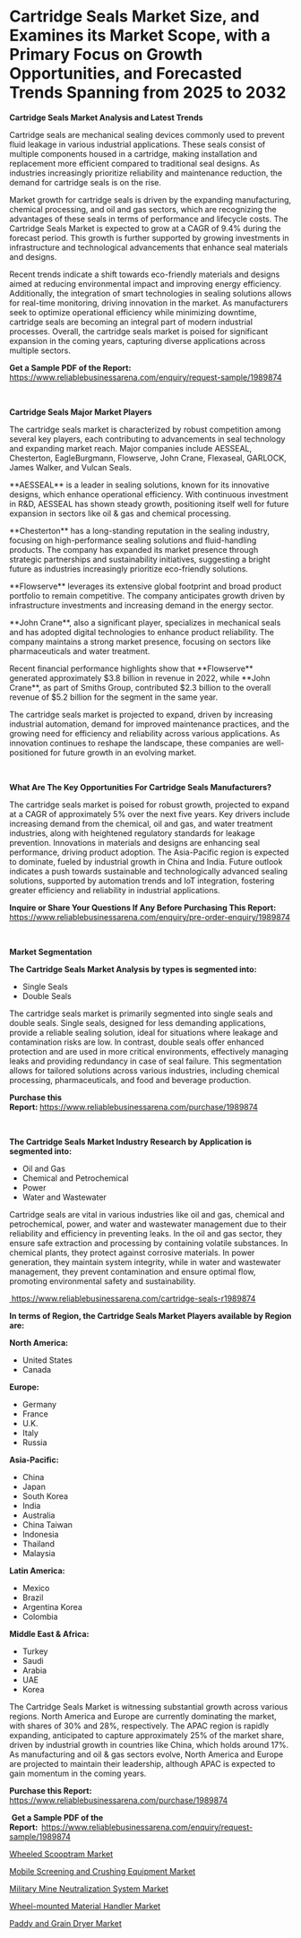 <p><h1>Cartridge Seals Market Size, and Examines its Market Scope, with a Primary Focus on Growth Opportunities, and Forecasted Trends Spanning from 2025 to 2032</h1></p><p><strong>Cartridge Seals Market Analysis and Latest Trends</strong></p>
<p><p>Cartridge seals are mechanical sealing devices commonly used to prevent fluid leakage in various industrial applications. These seals consist of multiple components housed in a cartridge, making installation and replacement more efficient compared to traditional seal designs. As industries increasingly prioritize reliability and maintenance reduction, the demand for cartridge seals is on the rise.</p><p>Market growth for cartridge seals is driven by the expanding manufacturing, chemical processing, and oil and gas sectors, which are recognizing the advantages of these seals in terms of performance and lifecycle costs. The Cartridge Seals Market is expected to grow at a CAGR of 9.4% during the forecast period. This growth is further supported by growing investments in infrastructure and technological advancements that enhance seal materials and designs.</p><p>Recent trends indicate a shift towards eco-friendly materials and designs aimed at reducing environmental impact and improving energy efficiency. Additionally, the integration of smart technologies in sealing solutions allows for real-time monitoring, driving innovation in the market. As manufacturers seek to optimize operational efficiency while minimizing downtime, cartridge seals are becoming an integral part of modern industrial processes. Overall, the cartridge seals market is poised for significant expansion in the coming years, capturing diverse applications across multiple sectors.</p></p>
<p><strong>Get a Sample PDF of the Report:&nbsp;</strong> <a href="https://www.reliablebusinessarena.com/enquiry/request-sample/1989874?utm_campaign=1871&utm_medium=2&utm_source=Github&utm_content=ia&utm_term=28022025&utm_id=cartridge-seals">https://www.reliablebusinessarena.com/enquiry/request-sample/1989874</a></p>
<p>&nbsp;</p>
<p><strong>Cartridge Seals Major Market Players</strong></p>
<p><p>The cartridge seals market is characterized by robust competition among several key players, each contributing to advancements in seal technology and expanding market reach. Major companies include AESSEAL, Chesterton, EagleBurgmann, Flowserve, John Crane, Flexaseal, GARLOCK, James Walker, and Vulcan Seals.</p><p>**AESSEAL** is a leader in sealing solutions, known for its innovative designs, which enhance operational efficiency. With continuous investment in R&D, AESSEAL has shown steady growth, positioning itself well for future expansion in sectors like oil & gas and chemical processing.</p><p>**Chesterton** has a long-standing reputation in the sealing industry, focusing on high-performance sealing solutions and fluid-handling products. The company has expanded its market presence through strategic partnerships and sustainability initiatives, suggesting a bright future as industries increasingly prioritize eco-friendly solutions.</p><p>**Flowserve** leverages its extensive global footprint and broad product portfolio to remain competitive. The company anticipates growth driven by infrastructure investments and increasing demand in the energy sector. </p><p>**John Crane**, also a significant player, specializes in mechanical seals and has adopted digital technologies to enhance product reliability. The company maintains a strong market presence, focusing on sectors like pharmaceuticals and water treatment.</p><p>Recent financial performance highlights show that **Flowserve** generated approximately $3.8 billion in revenue in 2022, while **John Crane**, as part of Smiths Group, contributed $2.3 billion to the overall revenue of $5.2 billion for the segment in the same year. </p><p>The cartridge seals market is projected to expand, driven by increasing industrial automation, demand for improved maintenance practices, and the growing need for efficiency and reliability across various applications. As innovation continues to reshape the landscape, these companies are well-positioned for future growth in an evolving market.</p></p>
<p>&nbsp;</p>
<p><strong>What Are The Key Opportunities For Cartridge Seals Manufacturers?</strong></p>
<p><p>The cartridge seals market is poised for robust growth, projected to expand at a CAGR of approximately 5% over the next five years. Key drivers include increasing demand from the chemical, oil and gas, and water treatment industries, along with heightened regulatory standards for leakage prevention. Innovations in materials and designs are enhancing seal performance, driving product adoption. The Asia-Pacific region is expected to dominate, fueled by industrial growth in China and India. Future outlook indicates a push towards sustainable and technologically advanced sealing solutions, supported by automation trends and IoT integration, fostering greater efficiency and reliability in industrial applications.</p></p>
<p><strong>Inquire or Share Your Questions If Any Before Purchasing This Report:</strong> <a href="https://www.reliablebusinessarena.com/enquiry/pre-order-enquiry/1989874?utm_campaign=1871&utm_medium=2&utm_source=Github&utm_content=ia&utm_term=28022025&utm_id=cartridge-seals">https://www.reliablebusinessarena.com/enquiry/pre-order-enquiry/1989874</a></p>
<p>&nbsp;</p>
<p><strong>Market Segmentation</strong></p>
<p><strong>The Cartridge Seals Market Analysis by types is segmented into:</strong></p>
<p><ul><li>Single Seals</li><li>Double Seals</li></ul></p>
<p><p>The cartridge seals market is primarily segmented into single seals and double seals. Single seals, designed for less demanding applications, provide a reliable sealing solution, ideal for situations where leakage and contamination risks are low. In contrast, double seals offer enhanced protection and are used in more critical environments, effectively managing leaks and providing redundancy in case of seal failure. This segmentation allows for tailored solutions across various industries, including chemical processing, pharmaceuticals, and food and beverage production.</p></p>
<p><strong>Purchase this Report:&nbsp;</strong><a href="https://www.reliablebusinessarena.com/purchase/1989874?utm_campaign=1871&utm_medium=2&utm_source=Github&utm_content=ia&utm_term=28022025&utm_id=cartridge-seals">https://www.reliablebusinessarena.com/purchase/1989874</a></p>
<p>&nbsp;</p>
<p><strong>The Cartridge Seals Market Industry Research by Application is segmented into:</strong></p>
<p><ul><li>Oil and Gas</li><li>Chemical and Petrochemical</li><li>Power</li><li>Water and Wastewater</li></ul></p>
<p><p>Cartridge seals are vital in various industries like oil and gas, chemical and petrochemical, power, and water and wastewater management due to their reliability and efficiency in preventing leaks. In the oil and gas sector, they ensure safe extraction and processing by containing volatile substances. In chemical plants, they protect against corrosive materials. In power generation, they maintain system integrity, while in water and wastewater management, they prevent contamination and ensure optimal flow, promoting environmental safety and sustainability.</p></p>
<p><a href="https://www.reliablebusinessarena.com/cartridge-seals-r1989874?utm_campaign=1871&utm_medium=2&utm_source=Github&utm_content=ia&utm_term=28022025&utm_id=cartridge-seals">&nbsp;https://www.reliablebusinessarena.com/cartridge-seals-r1989874</a></p>
<p><strong>In terms of Region, the Cartridge Seals Market Players available by Region are:</strong></p>
<p>
    <p> <strong> North America: </strong>
        <ul>
            <li>United States</li>
            <li>Canada</li>
        </ul>
        </p> 
    <p> <strong> Europe: </strong>
        <ul>
            <li>Germany</li>
            <li>France</li>
            <li>U.K.</li>
            <li>Italy</li>
            <li>Russia</li>
        </ul>
        </p> 
    <p> <strong> Asia-Pacific: </strong>
        <ul>
            <li>China</li>
            <li>Japan</li>
            <li>South Korea</li>
            <li>India</li>
            <li>Australia</li>
            <li>China Taiwan</li>
            <li>Indonesia</li>
            <li>Thailand</li>
            <li>Malaysia</li>
        </ul>
        </p> 
    <p> <strong> Latin America: </strong>
        <ul>
            <li>Mexico</li>
            <li>Brazil</li>
            <li>Argentina Korea</li>
            <li>Colombia</li>
        </ul>
        </p> 
    <p> <strong> Middle East & Africa: </strong>
        <ul>
            <li>Turkey</li>
            <li>Saudi</li>
            <li>Arabia</li>
            <li>UAE</li>
            <li>Korea</li>
        </ul>
    </p>
    </p>
<p><p>The Cartridge Seals Market is witnessing substantial growth across various regions. North America and Europe are currently dominating the market, with shares of 30% and 28%, respectively. The APAC region is rapidly expanding, anticipated to capture approximately 25% of the market share, driven by industrial growth in countries like China, which holds around 17%. As manufacturing and oil & gas sectors evolve, North America and Europe are projected to maintain their leadership, although APAC is expected to gain momentum in the coming years.</p></p>
<p><strong>Purchase this Report: </strong><a href="https://www.reliablebusinessarena.com/purchase/1989874?utm_campaign=1871&utm_medium=2&utm_source=Github&utm_content=ia&utm_term=28022025&utm_id=cartridge-seals">https://www.reliablebusinessarena.com/purchase/1989874</a></p>
<p>&nbsp;<strong>Get a Sample PDF of the Report:&nbsp;&nbsp;</strong><a href="https://www.reliablebusinessarena.com/enquiry/request-sample/1989874?utm_campaign=1871&utm_medium=2&utm_source=Github&utm_content=ia&utm_term=28022025&utm_id=cartridge-seals">https://www.reliablebusinessarena.com/enquiry/request-sample/1989874</a></p>
<p><strong></strong></p>
<p><p><a href="https://github.com/toavsdoveypi/Market-Research-Report-List-1/blob/main/wheeled-scooptram-market.md?utm_campaign=1871&utm_medium=2&utm_source=Github&utm_content=ia&utm_term=28022025&utm_id=cartridge-seals">Wheeled Scooptram Market</a></p><p><a href="https://github.com/ozolsgasko02/Market-Research-Report-List-1/blob/main/mobile-screening-and-crushing-equipment-market.md?utm_campaign=1871&utm_medium=2&utm_source=Github&utm_content=ia&utm_term=28022025&utm_id=cartridge-seals">Mobile Screening and Crushing Equipment Market</a></p><p><a href="https://github.com/eutonfunai20/Market-Research-Report-List-1/blob/main/military-mine-neutralization-system-market.md?utm_campaign=1871&utm_medium=2&utm_source=Github&utm_content=ia&utm_term=28022025&utm_id=cartridge-seals">Military Mine Neutralization System Market</a></p><p><a href="https://github.com/PeterParrish5/Market-Research-Report-List-7/blob/main/wheel-mounted-material-handler-market.md?utm_campaign=1871&utm_medium=2&utm_source=Github&utm_content=ia&utm_term=28022025&utm_id=cartridge-seals">Wheel-mounted Material Handler Market</a></p><p><a href="https://github.com/joubehobock75/Market-Research-Report-List-1/blob/main/paddy-and-grain-dryer-market.md?utm_campaign=1871&utm_medium=2&utm_source=Github&utm_content=ia&utm_term=28022025&utm_id=cartridge-seals">Paddy and Grain Dryer Market</a></p></p>